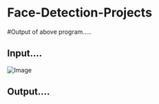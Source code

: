 # Face-Detection-Projects

#Output of above program.....

## Input....

![Image](https://github.com/user-attachments/assets/3ef7535d-248e-4f6c-b2c1-92956ad90f23)

## Output....

